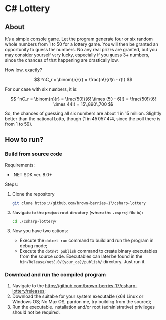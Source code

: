 # C\# Lottery

## About

It’s a simple console game. Let the program generate four or six random whole numbers from 1 to 50 for a lottery game. You will then be granted an opportunity to guess the numbers. No any real prizes are granted, but you may consider yourself very lucky, especially if you guess 3+ numbers, since the chances of that happening are drastically low.

How low, exactly?

$$
  ^nC_r = \binom{n}{r} = \frac{n!}{r!(n - r)!}
$$

For our case with six numbers, it is:

$$
  ^nC_r = \binom{n}{r} = \frac{50!}{6! \times (50 - 6)!} = \frac{50!}{6! \times 44!} = 15\,890\,700
$$

So, the chances of guessing all six numbers are about 1 in 15 million. Slightly better than the national Lotto, though (1 in 45 057 474, since the poll there is from 1 to 59).

## How to run?

### Build from source code

Requirements:

- .NET SDK ver. 8.0+

Steps:

1. Clone the repository:

   ```sh
   git clone https://github.com/brown-berries-17/csharp-lottery
   ```

2. Navigate to the project root directory (where the `.csproj` file is):

    ```sh
    cd ./csharp-lottery/
    ```

3. Now you have two options:

    - Execute the `dotnet run` command to build and run the program in debug mode;
    - Execute the `dotnet publish` command to create binary executables from the source code. Executables can later be found in the `bin/Release/net8.0/{your_os}/publish/` directory. Just run it.

### Download and run the compiled program

1. Navigate to the <https://github.com/brown-berries-17/csharp-lottery/releases>;
2. Download the suitable for your system executable (x64 Linux or Windows OS; No Mac OS, pardon me, try building from the source);
3. Run the executable. Installation and/or root (administrative) privileges should not be required.
